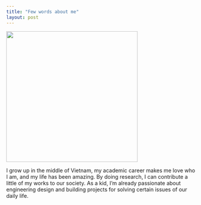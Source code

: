 ```yaml
---
title: "Few words about me"
layout: post
---
```

<img src="https://github.com/Nhiem/tran.github.io/blob/master/_posts/IMGP5788.PEF.jpg" width="350">

I grow up in the middle of Vietnam, my academic career makes me love who I am, and my life has been amazing. By doing research, I can contribute a little of my works to our society. As a kid, I’m already passionate about engineering design and building projects for solving certain issues of our daily life.

